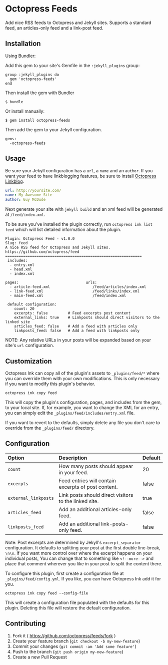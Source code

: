 # Octopress Feeds

Add nice RSS feeds to Octopress and Jekyll sites. Supports a standard feed, an articles-only feed and a link-post feed.

## Installation

Using Bundler:

Add this gem to your site's Gemfile in the `:jekyll_plugins` group:

    group :jekyll_plugins do
      gem 'octopress-feeds'
    end

Then install the gem with Bundler

    $ bundle

Or install manually:

    $ gem install octopress-feeds

Then add the gem to your Jekyll configuration.

    gems:
      -octopress-feeds

## Usage

Be sure your Jekyll configuration has a `url`, a `name` and an `author`. If you want your feed to have linkblogging features, be sure
to install [Octopress Linkblog](https://github.com/octopress/linkblog).

```yaml
url: http://yoursite.com/
name: My Awesome Site
author: Guy McDude
```

Next generate your site with `jekyll build` and an xml feed will be generated at `/feed/index.xml`.

To be sure you've installed the plugin correctly, run `octopress ink list feed` which will list detailed information about the plugin.

```
Plugin: Octopress Feed - v1.0.0
Slug: feed
A nice RSS feed for Octopress and Jekyll sites.
https://github.com/octopress/feed
=============================================================
 includes:
  - entry.xml
  - head.xml
  - index.xml

pages:                              urls:
  - article-feed.xml                   /feed/articles/index.xml
  - link-feed.xml                      /feed/links/index.xml
  - main-feed.xml                      /feed/index.xml

 default configuration:
    count: 20
    excerpts: false         # Feed excerpts post content
    external_links: true    # Linkposts should direct visitors to the linked site
    articles_feed: false    # Add a feed with articles only
    linkposts_feed: false   # Add a feed with linkposts only
```

NOTE: Any relative URLs in your posts will be expanded based on your site's `url` configuration.

## Customization

Octopress Ink can copy all of the plugin's assets to `_plugins/feed/*` where you can override them with your own modifications. This is
only necessary if you want to modify this plugin's behavior.

```
octopress ink copy feed
```

This will copy the plugin's configuration, pages, and includes from the gem, to your local site. If, for example, you want to change the XML for an entry, you can simply edit the `_plugins/feed/includes/entry.xml` file.

If you want to revert to the defaults, simply delete any file you don't care to override from the `_plugins/feed/` directory.

## Configuration

| Option                | Description                                                 | Default     |
|:----------------------|:------------------------------------------------------------|:------------|
| `count`               | How many posts should appear in your feed.                  | 20          |
| `excerpts`            | Feed entries will contain excerpts of post content.         | false       |
| `external_linkposts`  | Link posts should direct visitors to the linked site.       | true        |
| `articles_feed`       | Add an additional articles-only feed.                       | false       |
| `linkposts_feed`      | Add an additional link-posts-only feed.                     | false       |

Note: Post excerpts are determined by Jekyll's `excerpt_separator` configuration. It defaults to splitting your
post at the first double line-break, `\n\n`. If you want more control over where the excerpt happens on your individual
posts, You can change that to something like `<!--more-->` and place that comment wherever you like in your post to
split the content there.

To configure this plugin, first create a configuration file at `_plugins/feed/config.yml`. If you like, you can have Octopress Ink add it for you.

```
octopress ink copy feed --config-file
```

This will create a configuration file populated with the defaults for this plugin. Deleting this file will restore the default configuration.

## Contributing

1. Fork it ( https://github.com/octopress/feeds/fork )
2. Create your feature branch (`git checkout -b my-new-feature`)
3. Commit your changes (`git commit -am 'Add some feature'`)
4. Push to the branch (`git push origin my-new-feature`)
5. Create a new Pull Request
